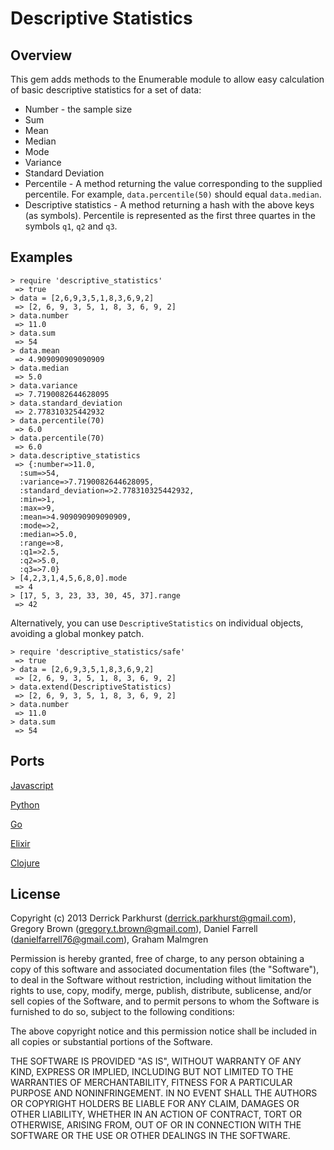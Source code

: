Descriptive Statistics
===============

Overview
--------

This gem adds methods to the Enumerable module to allow easy calculation of basic 
descriptive statistics for a set of data:
* Number - the sample size
* Sum
* Mean
* Median
* Mode
* Variance
* Standard Deviation
* Percentile - A method returning the value corresponding to the supplied percentile.
  For example, `data.percentile(50)` should equal `data.median`.
* Descriptive statistics - A method returning a hash with the above keys (as symbols). 
  Percentile is represented as the first three quartes in the symbols `q1`, `q2` and 
  `q3`.
  
Examples
--------

```
> require 'descriptive_statistics'
 => true 
> data = [2,6,9,3,5,1,8,3,6,9,2]
 => [2, 6, 9, 3, 5, 1, 8, 3, 6, 9, 2] 
> data.number
 => 11.0 
> data.sum
 => 54 
> data.mean
 => 4.909090909090909 
> data.median
 => 5.0 
> data.variance
 => 7.7190082644628095 
> data.standard_deviation
 => 2.778310325442932 
> data.percentile(70)
 => 6.0 
> data.percentile(70)
 => 6.0 
> data.descriptive_statistics
 => {:number=>11.0, 
  :sum=>54, 
  :variance=>7.7190082644628095, 
  :standard_deviation=>2.778310325442932, 
  :min=>1, 
  :max=>9, 
  :mean=>4.909090909090909, 
  :mode=>2, 
  :median=>5.0, 
  :range=>8, 
  :q1=>2.5, 
  :q2=>5.0, 
  :q3=>7.0}
> [4,2,3,1,4,5,6,8,0].mode
 => 4
> [17, 5, 3, 23, 33, 30, 45, 37].range
 => 42
```

Alternatively, you can use `DescriptiveStatistics` on individual 
objects, avoiding a global monkey patch.

```
> require 'descriptive_statistics/safe'
 => true
> data = [2,6,9,3,5,1,8,3,6,9,2]
 => [2, 6, 9, 3, 5, 1, 8, 3, 6, 9, 2] 
> data.extend(DescriptiveStatistics)
 => [2, 6, 9, 3, 5, 1, 8, 3, 6, 9, 2] 
> data.number
 => 11.0 
> data.sum
 => 54 
```

Ports
-----
[Javascript](http://github.com/FGRibreau/descriptive_statistics)

[Python](http://github.com/gleicon/py_descriptive_statistics)

[Go](https://github.com/gleicon/go-descriptive-statistics)

[Elixir](https://github.com/pusewicz/descriptive_statistics)

[Clojure](https://github.com/nickmcdonnough/descriptivestatistics)

License
-------
Copyright (c) 2013 
Derrick Parkhurst (derrick.parkhurst@gmail.com), 
Gregory Brown (gregory.t.brown@gmail.com),
Daniel Farrell (danielfarrell76@gmail.com),
Graham Malmgren

Permission is hereby granted, free of charge, to any person obtaining a copy
of this software and associated documentation files (the "Software"), to deal
in the Software without restriction, including without limitation the rights
to use, copy, modify, merge, publish, distribute, sublicense, and/or sell
copies of the Software, and to permit persons to whom the Software is
furnished to do so, subject to the following conditions:

The above copyright notice and this permission notice shall be included in
all copies or substantial portions of the Software.

THE SOFTWARE IS PROVIDED "AS IS", WITHOUT WARRANTY OF ANY KIND, EXPRESS OR
IMPLIED, INCLUDING BUT NOT LIMITED TO THE WARRANTIES OF MERCHANTABILITY,
FITNESS FOR A PARTICULAR PURPOSE AND NONINFRINGEMENT. IN NO EVENT SHALL THE
AUTHORS OR COPYRIGHT HOLDERS BE LIABLE FOR ANY CLAIM, DAMAGES OR OTHER
LIABILITY, WHETHER IN AN ACTION OF CONTRACT, TORT OR OTHERWISE, ARISING FROM,
OUT OF OR IN CONNECTION WITH THE SOFTWARE OR THE USE OR OTHER DEALINGS IN
THE SOFTWARE.


